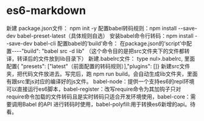 # es6-markdown

新建 package.json文件： npm init -y
配置babel转码规则：npm install --save-dev babel-preset-latest（具体规则自选）
安装babel命令行转码：npm install --save-dev babel-cli
配置babel的‘build’命令： 在package.json的‘script’中配置----"build": "babel src -d lib"  （这个命令目的是把src文件夹下的文件都转译，转译后的文件放到lib目录下）
新建.babelrc文件：  type nul>.babelrc, 里面配置{ "presets": ["latest"（前面配置的转码规则）],"plugins": []}
新建src文件夹，把代码文件放进去。写完后，跑 npm run build。会自动生成lib文件夹，里面有跟src里js对应的编译好的js文件。
babel-node：提供一个支持es6的repl环境可以直接运行es6脚本，babel-register：改写require命令为其加钩子只对require命令加载的文件转码且是实时转码只适合开发环境使用，babel-core：需要调用Babel 的API 进行转码时使用，babel-polyfill:用于转换es6新增的api。待看。
